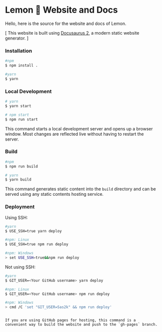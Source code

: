 # Lemon 🍋 Website and Docs

Hello, here is the source for the website and docs of Lemon.

[ This website is built using [Docusaurus 2](https://docusaurus.io/), a modern static website generator. ]

### Installation

```bash
#npm
$ npm install .

#yarn
$ yarn
```

### Local Development

``` bash
# yarn
$ yarn start

# npm start
$ npm run start
```

This command starts a local development server and opens up a browser window. Most changes are reflected live without having to restart the server.

### Build

```bash
#npm
$ npm run build

# yarn
$ yarn build
```

This command generates static content into the `build` directory and can be served using any static contents hosting service.

### Deployment

Using SSH:

```bash
#yarn
$ USE_SSH=true yarn deploy

#npm: Linux
$ USE_SSH=true npm run deploy

#npm: Windows
> set USE_SSH=true&&npm run deploy
```

Not using SSH:

```bash
#yarn
$ GIT_USER=<Your GitHub username> yarn deploy

#npm: Linux
$ GIT_USER=<Your GitHub username> npm run deploy

#npm: Windows
> cmd /C 'set "GIT_USER=Sas2k" && npm run deploy'
```
```

If you are using GitHub pages for hosting, this command is a convenient way to build the website and push to the `gh-pages` branch.

